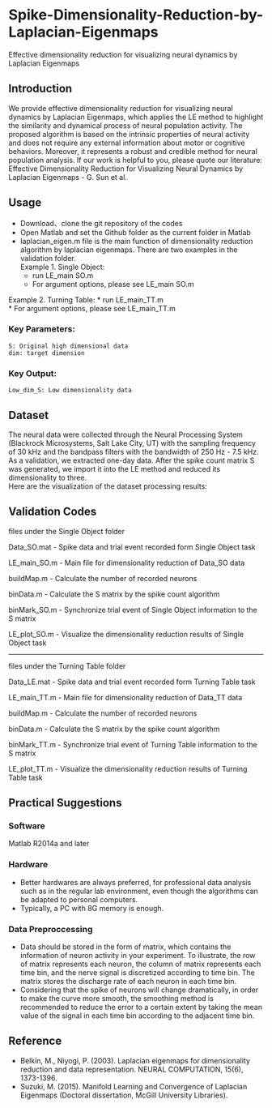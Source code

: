 # Spike-Dimensionality-Reduction-by-Laplacian-Eigenmaps
Effective dimensionality reduction for visualizing neural dynamics by Laplacian Eigenmaps

## Introduction

We provide effective dimensionality reduction for visualizing neural dynamics by Laplacian Eigenmaps, which applies the LE method to highlight the similarity and dynamical process of neural population activity. The proposed algorithm is based on the intrinsic properties of neural activity and does not require any external information about motor or cognitive behaviors. Moreover, it represents a robust and credible method for neural population analysis. If our work is helpful to you, please quote our literature: Effective Dimensionality Reduction for Visualizing Neural Dynamics by Laplacian Eigenmaps - G. Sun et al.

## Usage

* Download、clone the git repository of the codes  
* Open Matlab and set the Github folder as the current folder in Matlab  
* laplacian_eigen.m file is the main function of dimensionality reduction algorithm by laplacian eigenmaps. 
There are two examples in the validation folder.   
Example 1. Single Object:     
    * run LE_main SO.m   
    * For argument options, please see LE_main SO.m  
    
Example 2. Turning Table: 
    * run LE_main_TT.m   
    * For argument options, please see LE_main_TT.m   

### Key Parameters:

    S: Original high dimensional data  
    dim: target dimension  
	
### Key Output:

    Low_dim_S: Low dimensionality data

## Dataset

The neural data were collected through the Neural Processing System (Blackrock Microsystems, Salt Lake City, UT) with the 
sampling frequency of 30 kHz and the bandpass filters with the bandwidth of 250 Hz - 7.5 kHz. As a validation, we extracted one-day   data. After the spike count matrix S was generated, we import it into the LE method and reduced its dimensionality to three.  
Here are the visualization of the dataset processing results:
 

## Validation Codes

files under the Single Object folder

Data_SO.mat  - Spike data and trial event recorded form Single Object task

LE_main_SO.m - Main file for dimensionality reduction of Data_SO data

buildMap.m   - Calculate the number of recorded neurons

binData.m    - Calculate the S matrix by the spike count algorithm

binMark_SO.m - Synchronize trial event of Single Object information to the S matrix

LE_plot_SO.m - Visualize the dimensionality reduction results of Single Object task





-----------------------------------------------------------------------------------

files under the Turning Table folder

Data_LE.mat  - Spike data and trial event recorded form Turning Table task

LE_main_TT.m - Main file for dimensionality reduction of Data_TT data

buildMap.m   - Calculate the number of recorded neurons

binData.m    - Calculate the S matrix by the spike count algorithm

binMark_TT.m - Synchronize trial event of Turning Table information to the S matrix

LE_plot_TT.m - Visualize the dimensionality reduction results of Turning Table task




## Practical Suggestions

### Software

Matlab R2014a and later

### Hardware

* Better hardwares are always preferred, for professional data analysis such as in the regular lab environment, even though the   algorithms can be adapted to personal computers.  
* Typically, a PC with 8G memory is enough.  

### Data Preproccessing

* Data should be stored in the form of matrix, which contains the information of neuron activity in your experiment. To  illustrate, the row of matrix represents each neuron, the column of matrix represents each time bin, and the nerve signal is discretized according to time bin. The matrix stores the discharge rate of each neuron in each time bin.	
* Considering that the spike of neurons will change dramatically, in order to make the curve more smooth, the smoothing method is recommended to reduce the error to a certain extent by taking the mean value of the signal in each time bin according to the adjacent time bin.

## Reference

* Belkin, M., Niyogi, P. (2003). Laplacian eigenmaps for dimensionality reduction and data representation. NEURAL COMPUTATION, 15(6), 1373-1396.
* Suzuki, M. (2015). Manifold Learning and Convergence of Laplacian Eigenmaps (Doctoral dissertation, McGill University Libraries).
